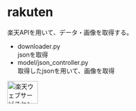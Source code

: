 # rakuten
楽天APIを用いて、データ・画像を取得する。

* downloader.py  
    jsonを取得
* model/json_controller.py  
    取得したjsonを用いて、画像を取得

<!-- Rakuten Web Services Attribution Snippet FROM HERE -->
<a href="https://webservice.rakuten.co.jp/" target="_blank"><img src="https://webservice.rakuten.co.jp/img/credit/200709/credit_7052.gif" border="0" alt="楽天ウェブサービスセンター" title="楽天ウェブサービスセンター" width="70" height="52"/></a>
<!-- Rakuten Web Services Attribution Snippet TO HERE -->
